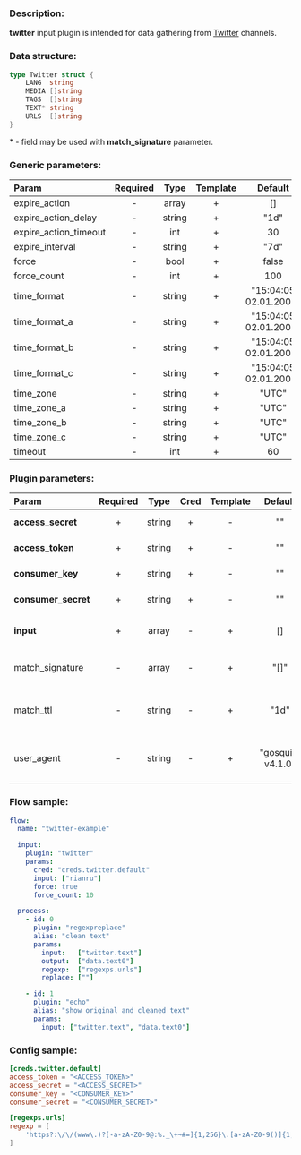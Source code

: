 ### Description:

**twitter** input plugin is intended for data gathering from [Twitter](https://twitter.com/) channels.

### Data structure:

```go
type Twitter struct {
	LANG  string
	MEDIA []string
	TAGS  []string
	TEXT* string
	URLS  []string
}
```

&ast; - field may be used with **match_signature** parameter.

### Generic parameters:

| Param                 | Required | Type   | Template | Default               |
|:----------------------|:--------:|:------:|:--------:|:---------------------:|
| expire_action         | -        | array  | +        | []                    |
| expire_action_delay   | -        | string | +        | "1d"                  |
| expire_action_timeout | -        | int    | +        | 30                    |
| expire_interval       | -        | string | +        | "7d"                  |
| force                 | -        | bool   | +        | false                 |
| force_count           | -        | int    | +        | 100                   |
| time_format           | -        | string | +        | "15:04:05 02.01.2006" |
| time_format_a         | -        | string | +        | "15:04:05 02.01.2006" |
| time_format_b         | -        | string | +        | "15:04:05 02.01.2006" |
| time_format_c         | -        | string | +        | "15:04:05 02.01.2006" |
| time_zone             | -        | string | +        | "UTC"                 |
| time_zone_a           | -        | string | +        | "UTC"                 |
| time_zone_b           | -        | string | +        | "UTC"                 |
| time_zone_c           | -        | string | +        | "UTC"                 |
| timeout               | -        | int    | +        | 60                    |


### Plugin parameters:

| Param               | Required | Type   | Cred | Template | Default           | Example                          | Description                                                             |
|:--------------------|:--------:|:------:|:----:|:--------:|:-----------------:|:--------------------------------:|:------------------------------------------------------------------------|
| **access_secret**   | +        | string | +    | -        | ""                | ""                               | [Twitter API Access](https://developer.twitter.com/en/apply-for-access) |
| **access_token**    | +        | string | +    | -        | ""                | ""                               | [Twitter API Access](https://developer.twitter.com/en/apply-for-access) |
| **consumer_key**    | +        | string | +    | -        | ""                | ""                               | [Twitter API Access](https://developer.twitter.com/en/apply-for-access) |
| **consumer_secret** | +        | string | +    | -        | ""                | ""                               | [Twitter API Access](https://developer.twitter.com/en/apply-for-access) |
| **input**           | +        | array  | -    | +        | []                | ["tass_agency"]                  | List of Twitter channels.                                               |
| match_signature     | -        | array  | -    | +        | "[]"              | ["twitter.lang", "twitter.text"] | Match new tweets by signature.                                          |
| match_ttl           | -        | string | -    | +        | "1d"              | "24h"                            | TTL (Time To Live) for matched signatures.                              |
| user_agent          | -        | string | -    | +        | "gosquito v4.1.0" | "webchela 1.0"                   | Custom User-Agent for API access.                                       |


### Flow sample:

```yaml
flow:
  name: "twitter-example"

  input:
    plugin: "twitter"
    params:
      cred: "creds.twitter.default"
      input: ["rianru"]
      force: true
      force_count: 10

  process:
    - id: 0
      plugin: "regexpreplace"
      alias: "clean text"
      params:
        input:   ["twitter.text"]
        output:  ["data.text0"]
        regexp:  ["regexps.urls"]
        replace: [""]

    - id: 1
      plugin: "echo"
      alias: "show original and cleaned text"
      params:
        input: ["twitter.text", "data.text0"]

```

### Config sample:

```toml
[creds.twitter.default]
access_token = "<ACCESS_TOKEN>"
access_secret = "<ACCESS_SECRET>"
consumer_key = "<CONSUMER_KEY>"
consumer_secret = "<CONSUMER_SECRET>"

[regexps.urls]
regexp = [
    'https?:\/\/(www\.)?[-a-zA-Z0-9@:%._\+~#=]{1,256}\.[a-zA-Z0-9()]{1,6}\b([-a-zA-Z0-9()@:%_\+.~#?&//=]*)'
]
```


